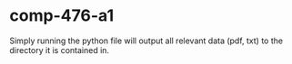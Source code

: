 # comp-476-a1

Simply running the python file will output all relevant data (pdf, txt) to the directory it is contained in.
